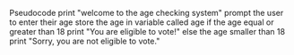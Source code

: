 Pseudocode
print "welcome to the age checking system"
prompt the user to enter their age 
store the age in variable called age
if the age equal or greater than 18
print "You are eligible to vote!"
else the age smaller than 18 
print "Sorry, you are not eligible to vote." 